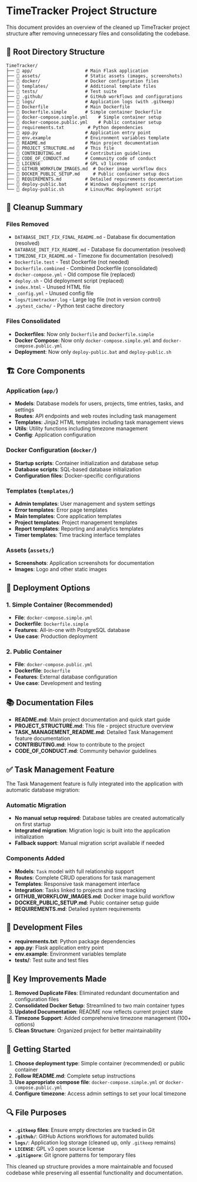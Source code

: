 # TimeTracker Project Structure

This document provides an overview of the cleaned up TimeTracker project structure after removing unnecessary files and consolidating the codebase.

## 📁 Root Directory Structure

```
TimeTracker/
├── 📁 app/                    # Main Flask application
├── 📁 assets/                 # Static assets (images, screenshots)
├── 📁 docker/                 # Docker configuration files
├── 📁 templates/              # Additional template files
├── 📁 tests/                  # Test suite
├── 📁 .github/                # GitHub workflows and configurations
├── 📁 logs/                   # Application logs (with .gitkeep)
├── 🐳 Dockerfile              # Main Dockerfile
├── 🐳 Dockerfile.simple       # Simple container Dockerfile
├── 📄 docker-compose.simple.yml    # Simple container setup
├── 📄 docker-compose.public.yml    # Public container setup
├── 📄 requirements.txt         # Python dependencies
├── 📄 app.py                  # Application entry point
├── 📄 env.example             # Environment variables template
├── 📄 README.md               # Main project documentation
├── 📄 PROJECT_STRUCTURE.md    # This file
├── 📄 CONTRIBUTING.md         # Contribution guidelines
├── 📄 CODE_OF_CONDUCT.md      # Community code of conduct
├── 📄 LICENSE                 # GPL v3 license
├── 📄 GITHUB_WORKFLOW_IMAGES.md  # Docker image workflow docs
├── 📄 DOCKER_PUBLIC_SETUP.md     # Public container setup docs
├── 📄 REQUIREMENTS.md         # Detailed requirements documentation
├── 📄 deploy-public.bat       # Windows deployment script
└── 📄 deploy-public.sh        # Linux/Mac deployment script
```

## 🧹 Cleanup Summary

### Files Removed
- `DATABASE_INIT_FIX_FINAL_README.md` - Database fix documentation (resolved)
- `DATABASE_INIT_FIX_README.md` - Database fix documentation (resolved)
- `TIMEZONE_FIX_README.md` - Timezone fix documentation (resolved)
- `Dockerfile.test` - Test Dockerfile (not needed)
- `Dockerfile.combined` - Combined Dockerfile (consolidated)
- `docker-compose.yml` - Old compose file (replaced)
- `deploy.sh` - Old deployment script (replaced)
- `index.html` - Unused HTML file
- `_config.yml` - Unused config file
- `logs/timetracker.log` - Large log file (not in version control)
- `.pytest_cache/` - Python test cache directory

### Files Consolidated
- **Dockerfiles**: Now only `Dockerfile` and `Dockerfile.simple`
- **Docker Compose**: Now only `docker-compose.simple.yml` and `docker-compose.public.yml`
- **Deployment**: Now only `deploy-public.bat` and `deploy-public.sh`

## 🏗️ Core Components

### Application (`app/`)
- **Models**: Database models for users, projects, time entries, tasks, and settings
- **Routes**: API endpoints and web routes including task management
- **Templates**: Jinja2 HTML templates including task management views
- **Utils**: Utility functions including timezone management
- **Config**: Application configuration

### Docker Configuration (`docker/`)
- **Startup scripts**: Container initialization and database setup
- **Database scripts**: SQL-based database initialization
- **Configuration files**: Docker-specific configurations

### Templates (`templates/`)
- **Admin templates**: User management and system settings
- **Error templates**: Error page templates
- **Main templates**: Core application templates
- **Project templates**: Project management templates
- **Report templates**: Reporting and analytics templates
- **Timer templates**: Time tracking interface templates

### Assets (`assets/`)
- **Screenshots**: Application screenshots for documentation
- **Images**: Logo and other static images

## 🚀 Deployment Options

### 1. Simple Container (Recommended)
- **File**: `docker-compose.simple.yml`
- **Dockerfile**: `Dockerfile.simple`
- **Features**: All-in-one with PostgreSQL database
- **Use case**: Production deployment

### 2. Public Container
- **File**: `docker-compose.public.yml`
- **Dockerfile**: `Dockerfile`
- **Features**: External database configuration
- **Use case**: Development and testing

## 📚 Documentation Files

- **README.md**: Main project documentation and quick start guide
- **PROJECT_STRUCTURE.md**: This file - project structure overview
- **TASK_MANAGEMENT_README.md**: Detailed Task Management feature documentation
- **CONTRIBUTING.md**: How to contribute to the project
- **CODE_OF_CONDUCT.md**: Community behavior guidelines

## ✅ Task Management Feature

The Task Management feature is fully integrated into the application with automatic database migration:

### Automatic Migration
- **No manual setup required**: Database tables are created automatically on first startup
- **Integrated migration**: Migration logic is built into the application initialization
- **Fallback support**: Manual migration script available if needed

### Components Added
- **Models**: `Task` model with full relationship support
- **Routes**: Complete CRUD operations for task management
- **Templates**: Responsive task management interface
- **Integration**: Tasks linked to projects and time tracking
- **GITHUB_WORKFLOW_IMAGES.md**: Docker image build workflow
- **DOCKER_PUBLIC_SETUP.md**: Public container setup guide
- **REQUIREMENTS.md**: Detailed system requirements

## 🔧 Development Files

- **requirements.txt**: Python package dependencies
- **app.py**: Flask application entry point
- **env.example**: Environment variables template
- **tests/**: Test suite and test files

## 📝 Key Improvements Made

1. **Removed Duplicate Files**: Eliminated redundant documentation and configuration files
2. **Consolidated Docker Setup**: Streamlined to two main container types
3. **Updated Documentation**: README now reflects current project state
4. **Timezone Support**: Added comprehensive timezone management (100+ options)
5. **Clean Structure**: Organized project for better maintainability

## 🎯 Getting Started

1. **Choose deployment type**: Simple container (recommended) or public container
2. **Follow README.md**: Complete setup instructions
3. **Use appropriate compose file**: `docker-compose.simple.yml` or `docker-compose.public.yml`
4. **Configure timezone**: Access admin settings to set your local timezone

## 🔍 File Purposes

- **`.gitkeep` files**: Ensure empty directories are tracked in Git
- **`.github/`**: GitHub Actions workflows for automated builds
- **`logs/`**: Application log storage (cleaned up, only `.gitkeep` remains)
- **`LICENSE`**: GPL v3 open source license
- **`.gitignore`**: Git ignore patterns for temporary files

This cleaned up structure provides a more maintainable and focused codebase while preserving all essential functionality and documentation.
